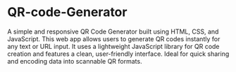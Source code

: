 # QR-code-Generator
A simple and responsive QR Code Generator built using HTML, CSS, and JavaScript. This web app allows users to generate QR codes instantly for any text or URL input. It uses a lightweight JavaScript library for QR code creation and features a clean, user-friendly interface. Ideal for quick sharing and encoding data into scannable QR formats.
